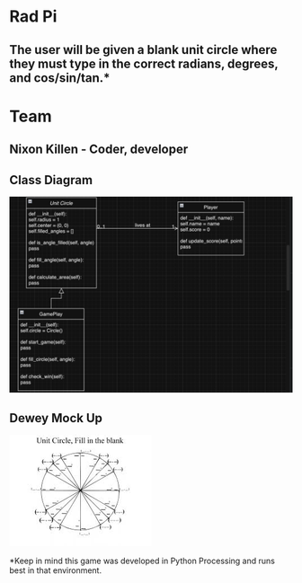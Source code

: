 # Rad Pi
## The user will be given a blank unit circle where they must type in the correct radians, degrees, and cos/sin/tan.*

# Team
## Nixon Killen - Coder, developer
## Class Diagram
![Diagram](https://github.com/NixonKiller/MyGame/blob/main/Images/class%20diagram.png?raw=true)
## Dewey Mock Up
![Gameplay](https://github.com/NixonKiller/MyGame/blob/main/Images/cirlce.jpeg?raw=true)

*Keep in mind this game was developed in Python Processing and runs best in that environment.
